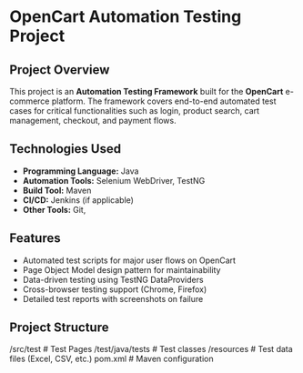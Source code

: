# OpenCart Automation Testing Project

## Project Overview
This project is an **Automation Testing Framework** built for the **OpenCart** e-commerce platform. The framework covers end-to-end automated test cases for critical functionalities such as login, product search, cart management, checkout, and payment flows.

## Technologies Used
- **Programming Language:** Java  
- **Automation Tools:** Selenium WebDriver, TestNG  
- **Build Tool:** Maven  
- **CI/CD:** Jenkins (if applicable)  
- **Other Tools:** Git, 

## Features
- Automated test scripts for major user flows on OpenCart  
- Page Object Model design pattern for maintainability  
- Data-driven testing using TestNG DataProviders  
- Cross-browser testing support (Chrome, Firefox)  
- Detailed test reports with screenshots on failure  

## Project Structure
/src/test  # Test Pages
/test/java/tests # Test classes
/resources # Test data files (Excel, CSV, etc.)
pom.xml # Maven configuration
